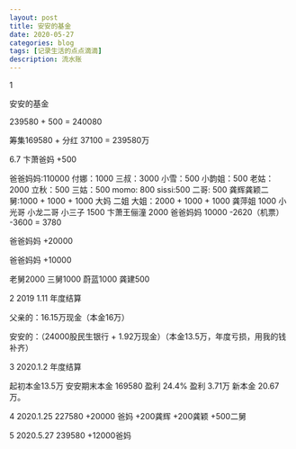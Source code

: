 ```yaml
---
layout: post
title: 安安的基金
date: 2020-05-27
categories: blog
tags: [记录生活的点点滴滴]
description: 流水账
---
```


1 

安安的基金

239580 + 500 = 240080

筹集169580 + 分红 37100 = 239580万

6.7 卞萧爸妈 +500

爸爸妈妈:110000
付娜：1000
三叔：3000
小雪：500
小韵姐：500
老姑：2000
立秋：500
三姑：500
momo: 800
sissi:500
二哥: 500
龚辉龚颖二舅:1000 + 1000 + 1000
大妈 二姐 大姐：2000 + 1000 + 1000
龚萍姐 1000
小光哥 小龙二哥 小三子 1500
卞萧王俪潼 2000
爸爸妈妈 10000 -2620（机票） -3600 = 3780

爸爸妈妈 +20000

爸爸妈妈 +10000

老舅2000
三舅1000
蔚蓝1000
龚建500


2 2019 1.11 年度结算

父亲的：16.15万现金（本金16万）

安安的：（24000股民生银行 + 1.92万现金）（本金13.5万，年度亏损，用我的钱补齐）

3 2020.1.2 年度结算

起初本金13.5万 安安期末本金 169580 盈利 24.4% 盈利 3.71万 新本金 20.67万。

4 2020.1.25 227580
+20000 爸妈
+200龚辉
+200龚颖
+500二舅

5 2020.5.27 239580
+12000爸妈
